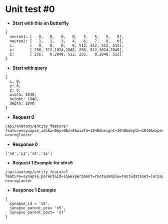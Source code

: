 # Unit test #0

- **Start with this on Butterfly**
```
{
  neuron1: [   0,   0,   0,   0,   5,   5,   5,   5],
  neuron2: [   1,   2,   3,   4,   6,   7,   8,   0],
  x:       [   0,   0,   0,   0, 512, 512, 512, 512],
  y:       [ 256, 512,1024,2048, 256, 512,1024,2048],
  z:       [ 256,   0,2048, 512, 256,   0,2048, 512]
}
```
- **Start with query**
```
{
  x: 0,
  y: 0,
  z: 0,
  width: 1040,
  height: 1040,
  depth: 1040
}
```
- **Request 0**
```
/api/anatomy/entity_feature?feature=synapse_ids&x=0&y=0&z=0&width=1040&height=1040&depth=1040&experiment=root&sample=test&dataset=iarpa2016_12&channel=synapse-neuroglancer
```
- **Response 0**
```
['s0','s1','s4','s5']
```
- **Request 1 Example for id=s5**
```
/api/anatomy/entity_feature?feature=synapse_parent&id=s5&experiment=root&sample=test&dataset=iarpa2016_12&channel=synapse-neuroglancer
```
- **Response 1 Example**
```
{
  synapse_id = 's5',
  synapse_parent_pre= 'n5',
  synapse_parent_post= 'n7'
}
```
